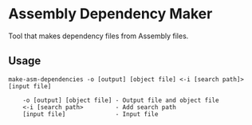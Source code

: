 # Assembly Dependency Maker

Tool that makes dependency files from Assembly files.

## Usage

    make-asm-dependencies -o [output] [object file] <-i [search path]> [input file]
    
        -o [output] [object file] - Output file and object file
        <-i [search path>         - Add search path
        [input file]              - Input file
